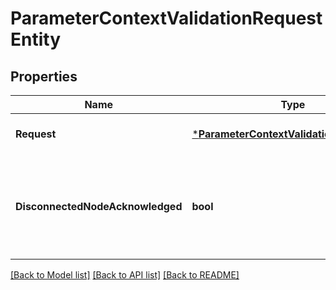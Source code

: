 # ParameterContextValidationRequestEntity

## Properties
Name | Type | Description | Notes
------------ | ------------- | ------------- | -------------
**Request** | [***ParameterContextValidationRequestDto**](ParameterContextValidationRequestDTO.md) | The Update Request | [optional] [default to null]
**DisconnectedNodeAcknowledged** | **bool** | Acknowledges that this node is disconnected to allow for mutable requests to proceed. | [optional] [default to null]

[[Back to Model list]](../README.md#documentation-for-models) [[Back to API list]](../README.md#documentation-for-api-endpoints) [[Back to README]](../README.md)


